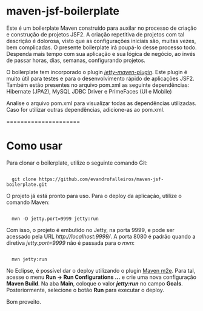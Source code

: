 maven-jsf-boilerplate
=====================

Este é um boilerplate Maven construído para auxilar no processo de criação e construção de projetos JSF2. A criação repetitiva de projetos com tal descrição é dolorosa, visto que as configurações iniciais são, muitas vezes, bem complicadas. O presente boilerplate irá poupá-lo desse processo todo. Despenda mais tempo com sua aplicação e sua lógica de negócio, ao invés de passar horas, dias, semanas, configurando projetos.<br>

O boilerplate tem incorporado o plugin <a href="http://www.eclipse.org/jetty/documentation/current/jetty-maven-plugin.html"><em>jetty-maven-plugin</em></a>. Este plugin é muito útil para testes e para o desenvolvimento rápido de aplicações JSF2. Também estão presentes no arquivo pom.xml as seguinte dependências: Hibernate (JPA2), MySQL JDBC Driver e PrimeFaces (UI e Mobile) <br>


Analise o arquivo pom.xml para visualizar todas as dependências utilizadas. Caso for utilizar outras dependências, adicione-as ao pom.xml.

=====================

<h1> Como usar </h1>

Para clonar o boilerplate, utilize o seguinte comando Git:

<code> 
  git clone https://github.com/evandrofalleiros/maven-jsf-boilerplate.git
</code>

O projeto já está pronto para uso. Para o deploy da aplicação, utilize o comando Maven:

<code>
  mvn -D jetty.port=9999 jetty:run
</code>

Com isso, o projeto é embutido no Jetty, na porta 9999, e pode ser acessado pela URL <em>http://localhost:9999/</em>. A porta 8080 é padrão quando a diretiva <em>jetty.port=9999</em> não é passada para o <em>mvn</em>:

<code>
  mvn jetty:run
</code>

No Eclipse, é possível dar o deploy utilizando o plugin <a href="http://www.eclipse.org/m2e/">Maven m2e</a>. Para tal, acesse o menu <strong>Run -> Run Configurations ...</strong> e crie uma nova configuração <strong>Maven Build</strong>. Na aba <strong>Main</strong>, coloque o valor <strong><em>jetty:run</em></strong> no campo <strong>Goals</strong>. Posteriormente, selecione o botão <strong>Run</strong> para executar o deploy.

Bom proveito.


